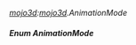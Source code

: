 _[mojo3d](../../modules/mojo3d/mojo3d-module.md):[mojo3d](../../modules/mojo3d/mojo3d-module.md).AnimationMode_
##### Enum AnimationMode
